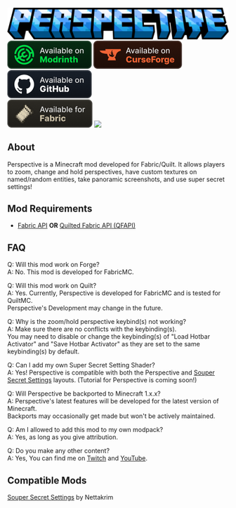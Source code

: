 ![](https://raw.githubusercontent.com/MCLegoMan/Perspective/1.20.x/docs/img/logo/release.png)
[![](https://raw.githubusercontent.com/intergrav/devins-badges/v3/assets/cozy/available/modrinth_64h.png)](https://modrinth.com/mod/mclegoman-perspective)
[![](https://raw.githubusercontent.com/intergrav/devins-badges/v3/assets/cozy/available/curseforge_64h.png)](https://www.curseforge.com/minecraft/mc-mods/perspective)
[![](https://raw.githubusercontent.com/intergrav/devins-badges/v3/assets/cozy/available/github_64h.png)](https://github.com/MCLegoMan/perspective)  
[![](https://raw.githubusercontent.com/intergrav/devins-badges/v3/assets/cozy/supported/fabric_64h.png)](https://fabricmc.net)
[![](https://raw.githubusercontent.com/intergrav/devins-badges/v3/assets/cozy/supported/quilt_64h.png)](https://quiltmc.org)

## About
Perspective is a Minecraft mod developed for Fabric/Quilt. It allows players to zoom, change and hold perspectives, have custom textures on named/random entities, take panoramic screenshots, and use super secret settings!

## Mod Requirements
- [Fabric API](https://modrinth.com/mod/fabric-api) **OR** [Quilted Fabric API (QFAPI)](https://modrinth.com/mod/qsl) 

## FAQ
Q: Will this mod work on Forge?  
A: No. This mod is developed for FabricMC.

Q: Will this mod work on Quilt?  
A: Yes. Currently, Perspective is developed for FabricMC and is tested for QuiltMC.  
Perspective's Development may change in the future.

Q: Why is the zoom/hold perspective keybind(s) not working?  
A: Make sure there are no conflicts with the keybinding(s).  
You may need to disable or change the keybinding(s) of "Load Hotbar Activator" and "Save Hotbar Activator" as they are set to the same keybinding(s) by default.

Q: Can I add my own Super Secret Setting Shader?  
A: Yes! Perspective is compatible with both the Perspective and [Souper Secret Settings](https://github.com/Nettakrim/Souper-Secret-Settings/blob/main/ResourcepackGuide/ResourcepackGuide.md) layouts. (Tutorial for Perspective is coming soon!)

Q: Will Perspective be backported to Minecraft 1.x.x?  
A: Perspective's latest features will be developed for the latest version of Minecraft.  
Backports may occasionally get made but won't be actively maintained.

Q: Am I allowed to add this mod to my own modpack?  
A: Yes, as long as you give attribution.

Q: Do you make any other content?  
A: Yes, You can find me on [Twitch](https://twitch.tv/mclegoman) and [YouTube](https://youtube.com/@MCLegoMan).

## Compatible Mods
[Souper Secret Settings](https://modrinth.com/mod/souper-secret-settings) by Nettakrim